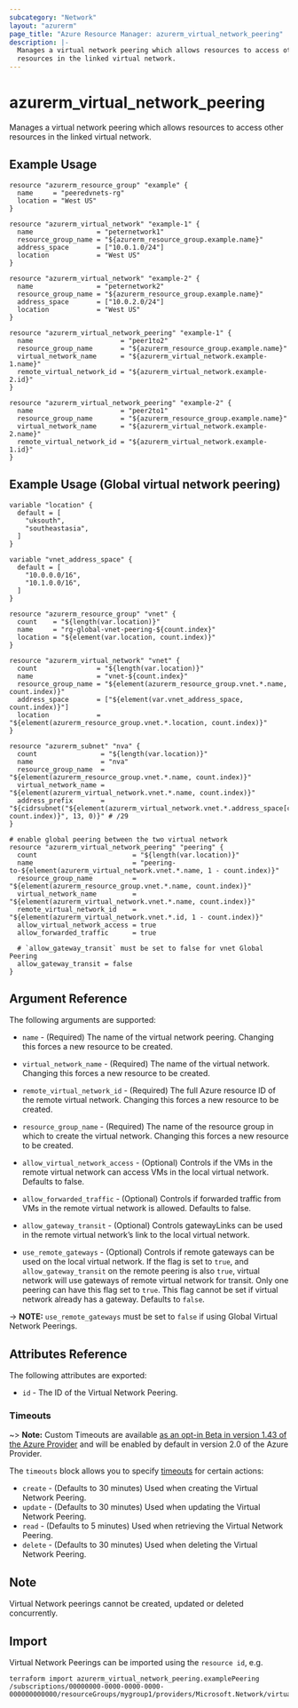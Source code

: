 ```yaml
---
subcategory: "Network"
layout: "azurerm"
page_title: "Azure Resource Manager: azurerm_virtual_network_peering"
description: |-
  Manages a virtual network peering which allows resources to access other
  resources in the linked virtual network.
---
```


# azurerm_virtual_network_peering

Manages a virtual network peering which allows resources to access other
resources in the linked virtual network.

## Example Usage

```hcl
resource "azurerm_resource_group" "example" {
  name     = "peeredvnets-rg"
  location = "West US"
}

resource "azurerm_virtual_network" "example-1" {
  name                = "peternetwork1"
  resource_group_name = "${azurerm_resource_group.example.name}"
  address_space       = ["10.0.1.0/24"]
  location            = "West US"
}

resource "azurerm_virtual_network" "example-2" {
  name                = "peternetwork2"
  resource_group_name = "${azurerm_resource_group.example.name}"
  address_space       = ["10.0.2.0/24"]
  location            = "West US"
}

resource "azurerm_virtual_network_peering" "example-1" {
  name                      = "peer1to2"
  resource_group_name       = "${azurerm_resource_group.example.name}"
  virtual_network_name      = "${azurerm_virtual_network.example-1.name}"
  remote_virtual_network_id = "${azurerm_virtual_network.example-2.id}"
}

resource "azurerm_virtual_network_peering" "example-2" {
  name                      = "peer2to1"
  resource_group_name       = "${azurerm_resource_group.example.name}"
  virtual_network_name      = "${azurerm_virtual_network.example-2.name}"
  remote_virtual_network_id = "${azurerm_virtual_network.example-1.id}"
}
```

## Example Usage (Global virtual network peering)

```hcl
variable "location" {
  default = [
    "uksouth",
    "southeastasia",
  ]
}

variable "vnet_address_space" {
  default = [
    "10.0.0.0/16",
    "10.1.0.0/16",
  ]
}

resource "azurerm_resource_group" "vnet" {
  count    = "${length(var.location)}"
  name     = "rg-global-vnet-peering-${count.index}"
  location = "${element(var.location, count.index)}"
}

resource "azurerm_virtual_network" "vnet" {
  count               = "${length(var.location)}"
  name                = "vnet-${count.index}"
  resource_group_name = "${element(azurerm_resource_group.vnet.*.name, count.index)}"
  address_space       = ["${element(var.vnet_address_space, count.index)}"]
  location            = "${element(azurerm_resource_group.vnet.*.location, count.index)}"
}

resource "azurerm_subnet" "nva" {
  count                = "${length(var.location)}"
  name                 = "nva"
  resource_group_name  = "${element(azurerm_resource_group.vnet.*.name, count.index)}"
  virtual_network_name = "${element(azurerm_virtual_network.vnet.*.name, count.index)}"
  address_prefix       = "${cidrsubnet("${element(azurerm_virtual_network.vnet.*.address_space[count.index], count.index)}", 13, 0)}" # /29
}

# enable global peering between the two virtual network
resource "azurerm_virtual_network_peering" "peering" {
  count                        = "${length(var.location)}"
  name                         = "peering-to-${element(azurerm_virtual_network.vnet.*.name, 1 - count.index)}"
  resource_group_name          = "${element(azurerm_resource_group.vnet.*.name, count.index)}"
  virtual_network_name         = "${element(azurerm_virtual_network.vnet.*.name, count.index)}"
  remote_virtual_network_id    = "${element(azurerm_virtual_network.vnet.*.id, 1 - count.index)}"
  allow_virtual_network_access = true
  allow_forwarded_traffic      = true

  # `allow_gateway_transit` must be set to false for vnet Global Peering
  allow_gateway_transit = false
}
```

## Argument Reference

The following arguments are supported:

* `name` - (Required) The name of the virtual network peering. Changing this
    forces a new resource to be created.

* `virtual_network_name` - (Required) The name of the virtual network. Changing
    this forces a new resource to be created.

* `remote_virtual_network_id` - (Required) The full Azure resource ID of the
    remote virtual network.  Changing this forces a new resource to be created.

* `resource_group_name` - (Required) The name of the resource group in which to
    create the virtual network. Changing this forces a new resource to be
    created.

* `allow_virtual_network_access` - (Optional) Controls if the VMs in the remote
    virtual network can access VMs in the local virtual network. Defaults to
    false.

* `allow_forwarded_traffic` - (Optional) Controls if forwarded traffic from  VMs
    in the remote virtual network is allowed. Defaults to false.

* `allow_gateway_transit` - (Optional) Controls gatewayLinks can be used in the
    remote virtual network’s link to the local virtual network.

* `use_remote_gateways` - (Optional) Controls if remote gateways can be used on
    the local virtual network. If the flag is set to `true`, and
    `allow_gateway_transit` on the remote peering is also `true`, virtual network will
    use gateways of remote virtual network for transit. Only one peering can
    have this flag set to `true`. This flag cannot be set if virtual network
    already has a gateway. Defaults to `false`.

-> **NOTE:** `use_remote_gateways` must be set to `false` if using Global Virtual Network Peerings.

## Attributes Reference

The following attributes are exported:

* `id` - The ID of the Virtual Network Peering.

### Timeouts

~> **Note:** Custom Timeouts are available [as an opt-in Beta in version 1.43 of the Azure Provider](/docs/providers/azurerm/guides/2.0-beta.html) and will be enabled by default in version 2.0 of the Azure Provider.

The `timeouts` block allows you to specify [timeouts](https://www.terraform.io/docs/configuration/resources.html#timeouts) for certain actions:

* `create` - (Defaults to 30 minutes) Used when creating the Virtual Network Peering.
* `update` - (Defaults to 30 minutes) Used when updating the Virtual Network Peering.
* `read` - (Defaults to 5 minutes) Used when retrieving the Virtual Network Peering.
* `delete` - (Defaults to 30 minutes) Used when deleting the Virtual Network Peering.

## Note

Virtual Network peerings cannot be created, updated or deleted concurrently.

## Import

Virtual Network Peerings can be imported using the `resource id`, e.g.

```shell
terraform import azurerm_virtual_network_peering.examplePeering /subscriptions/00000000-0000-0000-0000-000000000000/resourceGroups/mygroup1/providers/Microsoft.Network/virtualNetworks/myvnet1/virtualNetworkPeerings/myvnet1peering
```
